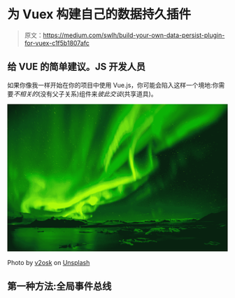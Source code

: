 # 为 Vuex 构建自己的数据持久插件

> 原文：<https://medium.com/swlh/build-your-own-data-persist-plugin-for-vuex-c1f5b1807afc>

## 给 VUE 的简单建议。JS 开发人员

如果你像我一样开始在你的项目中使用 Vue.js，你可能会陷入这样一个境地:你需要*不相关的*(没有父子关系)组件来*彼此交谈*(共享道具)。

![](img/96ac3c0c582583099de5186098748774.png)

Photo by [v2osk](https://unsplash.com/@v2osk?utm_source=unsplash&utm_medium=referral&utm_content=creditCopyText) on [Unsplash](https://unsplash.com/search/photos/aurora?utm_source=unsplash&utm_medium=referral&utm_content=creditCopyText)

## 第一种方法:全局事件总线